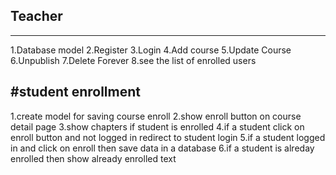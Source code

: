 ##  Teacher
------------
1.Database model
2.Register
3.Login
4.Add course
5.Update Course
6.Unpublish
7.Delete Forever
8.see the list of enrolled users


#student enrollment
-------------------
1.create model for saving course enroll
2.show enroll button on course detail page
3.show chapters if student is enrolled
4.if a student click on enroll button and not logged in redirect to student login
5.if a student logged in and click on enroll then save data in a database
6.if a student is alreday enrolled then show already enrolled text
